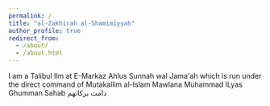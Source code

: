 ```yaml
---
permalink: /
title: "al-Zakhirah al-Shamimiyyah"
author_profile: true
redirect_from: 
  - /about/
  - /about.html
---
```

I am a Talibul Ilm at E-Markaz Ahlus Sunnah wal Jama'ah which is run under the direct command of Mutakallim al-Islam Mawlana Muhammad ILyas Ghumman Sahab دامت برکاتهم

